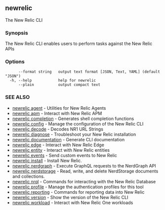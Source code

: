## newrelic

The New Relic CLI

### Synopsis

The New Relic CLI enables users to perform tasks against the New Relic APIs

### Options

```
      --format string   output text format [JSON, Text, YAML] (default "JSON")
  -h, --help            help for newrelic
      --plain           output compact text
```

### SEE ALSO

* [newrelic agent](newrelic_agent.md)	 - Utilities for New Relic Agents
* [newrelic apm](newrelic_apm.md)	 - Interact with New Relic APM
* [newrelic completion](newrelic_completion.md)	 - Generates shell completion functions
* [newrelic config](newrelic_config.md)	 - Manage the configuration of the New Relic CLI
* [newrelic decode](newrelic_decode.md)	 - Decodes NR1 URL Strings 
* [newrelic diagnose](newrelic_diagnose.md)	 - Troubleshoot your New Relic installation
* [newrelic documentation](newrelic_documentation.md)	 - Generate CLI documentation
* [newrelic edge](newrelic_edge.md)	 - Interact with New Relic Edge
* [newrelic entity](newrelic_entity.md)	 - Interact with New Relic entities
* [newrelic events](newrelic_events.md)	 - Send custom events to New Relic
* [newrelic install](newrelic_install.md)	 - Install New Relic.
* [newrelic nerdgraph](newrelic_nerdgraph.md)	 - Execute GraphQL requests to the NerdGraph API
* [newrelic nerdstorage](newrelic_nerdstorage.md)	 - Read, write, and delete NerdStorage documents and collections.
* [newrelic nrql](newrelic_nrql.md)	 - Commands for interacting with the New Relic Database
* [newrelic profile](newrelic_profile.md)	 - Manage the authentication profiles for this tool
* [newrelic reporting](newrelic_reporting.md)	 - Commands for reporting data into New Relic
* [newrelic version](newrelic_version.md)	 - Show the version of the New Relic CLI
* [newrelic workload](newrelic_workload.md)	 - Interact with New Relic One workloads

